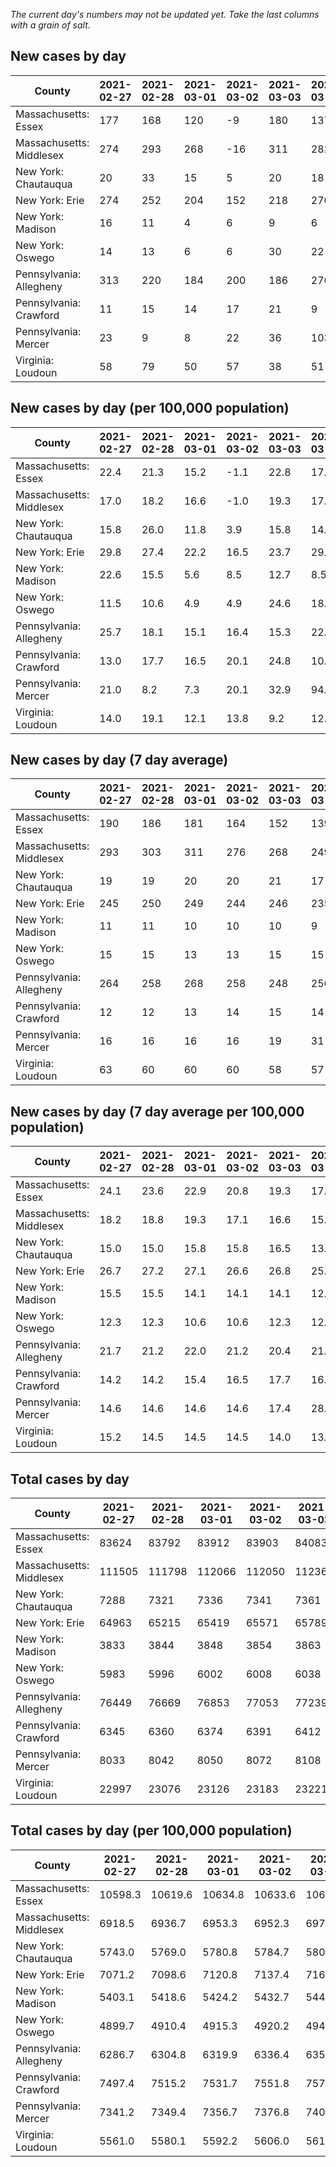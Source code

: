 _The current day's numbers may not be updated yet. Take the last columns with a grain of salt._
## New cases by day

| County | 2021-02-27 | 2021-02-28 | 2021-03-01 | 2021-03-02 | 2021-03-03 | 2021-03-04 | 2021-03-05 |
| --- | --- | --- | --- | --- | --- | --- | --- |
| Massachusetts: Essex | 177 | 168 | 120 | -9 | 180 | 137 |  |
| Massachusetts: Middlesex | 274 | 293 | 268 | -16 | 311 | 282 |  |
| New York: Chautauqua | 20 | 33 | 15 | 5 | 20 | 18 |  |
| New York: Erie | 274 | 252 | 204 | 152 | 218 | 270 |  |
| New York: Madison | 16 | 11 | 4 | 6 | 9 | 6 |  |
| New York: Oswego | 14 | 13 | 6 | 6 | 30 | 22 |  |
| Pennsylvania: Allegheny | 313 | 220 | 184 | 200 | 186 | 276 |  |
| Pennsylvania: Crawford | 11 | 15 | 14 | 17 | 21 | 9 |  |
| Pennsylvania: Mercer | 23 | 9 | 8 | 22 | 36 | 103 |  |
| Virginia: Loudoun | 58 | 79 | 50 | 57 | 38 | 51 |  |

## New cases by day (per 100,000 population)

| County | 2021-02-27 | 2021-02-28 | 2021-03-01 | 2021-03-02 | 2021-03-03 | 2021-03-04 | 2021-03-05 |
| --- | --- | --- | --- | --- | --- | --- | --- |
| Massachusetts: Essex | 22.4 | 21.3 | 15.2 | -1.1 | 22.8 | 17.4 |  |
| Massachusetts: Middlesex | 17.0 | 18.2 | 16.6 | -1.0 | 19.3 | 17.5 |  |
| New York: Chautauqua | 15.8 | 26.0 | 11.8 | 3.9 | 15.8 | 14.2 |  |
| New York: Erie | 29.8 | 27.4 | 22.2 | 16.5 | 23.7 | 29.4 |  |
| New York: Madison | 22.6 | 15.5 | 5.6 | 8.5 | 12.7 | 8.5 |  |
| New York: Oswego | 11.5 | 10.6 | 4.9 | 4.9 | 24.6 | 18.0 |  |
| Pennsylvania: Allegheny | 25.7 | 18.1 | 15.1 | 16.4 | 15.3 | 22.7 |  |
| Pennsylvania: Crawford | 13.0 | 17.7 | 16.5 | 20.1 | 24.8 | 10.6 |  |
| Pennsylvania: Mercer | 21.0 | 8.2 | 7.3 | 20.1 | 32.9 | 94.1 |  |
| Virginia: Loudoun | 14.0 | 19.1 | 12.1 | 13.8 | 9.2 | 12.3 |  |

## New cases by day (7 day average)

| County | 2021-02-27 | 2021-02-28 | 2021-03-01 | 2021-03-02 | 2021-03-03 | 2021-03-04 | 2021-03-05 |
| --- | --- | --- | --- | --- | --- | --- | --- |
| Massachusetts: Essex | 190 | 186 | 181 | 164 | 152 | 139 |  |
| Massachusetts: Middlesex | 293 | 303 | 311 | 276 | 268 | 249 |  |
| New York: Chautauqua | 19 | 19 | 20 | 20 | 21 | 17 |  |
| New York: Erie | 245 | 250 | 249 | 244 | 246 | 235 |  |
| New York: Madison | 11 | 11 | 10 | 10 | 10 | 9 |  |
| New York: Oswego | 15 | 15 | 13 | 13 | 15 | 15 |  |
| Pennsylvania: Allegheny | 264 | 258 | 268 | 258 | 248 | 256 |  |
| Pennsylvania: Crawford | 12 | 12 | 13 | 14 | 15 | 14 |  |
| Pennsylvania: Mercer | 16 | 16 | 16 | 16 | 19 | 31 |  |
| Virginia: Loudoun | 63 | 60 | 60 | 60 | 58 | 57 |  |

## New cases by day (7 day average per 100,000 population)

| County | 2021-02-27 | 2021-02-28 | 2021-03-01 | 2021-03-02 | 2021-03-03 | 2021-03-04 | 2021-03-05 |
| --- | --- | --- | --- | --- | --- | --- | --- |
| Massachusetts: Essex | 24.1 | 23.6 | 22.9 | 20.8 | 19.3 | 17.6 |  |
| Massachusetts: Middlesex | 18.2 | 18.8 | 19.3 | 17.1 | 16.6 | 15.4 |  |
| New York: Chautauqua | 15.0 | 15.0 | 15.8 | 15.8 | 16.5 | 13.4 |  |
| New York: Erie | 26.7 | 27.2 | 27.1 | 26.6 | 26.8 | 25.6 |  |
| New York: Madison | 15.5 | 15.5 | 14.1 | 14.1 | 14.1 | 12.7 |  |
| New York: Oswego | 12.3 | 12.3 | 10.6 | 10.6 | 12.3 | 12.3 |  |
| Pennsylvania: Allegheny | 21.7 | 21.2 | 22.0 | 21.2 | 20.4 | 21.1 |  |
| Pennsylvania: Crawford | 14.2 | 14.2 | 15.4 | 16.5 | 17.7 | 16.5 |  |
| Pennsylvania: Mercer | 14.6 | 14.6 | 14.6 | 14.6 | 17.4 | 28.3 |  |
| Virginia: Loudoun | 15.2 | 14.5 | 14.5 | 14.5 | 14.0 | 13.8 |  |

## Total cases by day

| County | 2021-02-27 | 2021-02-28 | 2021-03-01 | 2021-03-02 | 2021-03-03 | 2021-03-04 | 2021-03-05 |
| --- | --- | --- | --- | --- | --- | --- | --- |
| Massachusetts: Essex | 83624 | 83792 | 83912 | 83903 | 84083 | 84220 |  |
| Massachusetts: Middlesex | 111505 | 111798 | 112066 | 112050 | 112361 | 112643 |  |
| New York: Chautauqua | 7288 | 7321 | 7336 | 7341 | 7361 | 7379 |  |
| New York: Erie | 64963 | 65215 | 65419 | 65571 | 65789 | 66059 |  |
| New York: Madison | 3833 | 3844 | 3848 | 3854 | 3863 | 3869 |  |
| New York: Oswego | 5983 | 5996 | 6002 | 6008 | 6038 | 6060 |  |
| Pennsylvania: Allegheny | 76449 | 76669 | 76853 | 77053 | 77239 | 77515 |  |
| Pennsylvania: Crawford | 6345 | 6360 | 6374 | 6391 | 6412 | 6421 |  |
| Pennsylvania: Mercer | 8033 | 8042 | 8050 | 8072 | 8108 | 8211 |  |
| Virginia: Loudoun | 22997 | 23076 | 23126 | 23183 | 23221 | 23272 |  |

## Total cases by day (per 100,000 population)

| County | 2021-02-27 | 2021-02-28 | 2021-03-01 | 2021-03-02 | 2021-03-03 | 2021-03-04 | 2021-03-05 |
| --- | --- | --- | --- | --- | --- | --- | --- |
| Massachusetts: Essex | 10598.3 | 10619.6 | 10634.8 | 10633.6 | 10656.4 | 10673.8 |  |
| Massachusetts: Middlesex | 6918.5 | 6936.7 | 6953.3 | 6952.3 | 6971.6 | 6989.1 |  |
| New York: Chautauqua | 5743.0 | 5769.0 | 5780.8 | 5784.7 | 5800.5 | 5814.7 |  |
| New York: Erie | 7071.2 | 7098.6 | 7120.8 | 7137.4 | 7161.1 | 7190.5 |  |
| New York: Madison | 5403.1 | 5418.6 | 5424.2 | 5432.7 | 5445.4 | 5453.8 |  |
| New York: Oswego | 4899.7 | 4910.4 | 4915.3 | 4920.2 | 4944.8 | 4962.8 |  |
| Pennsylvania: Allegheny | 6286.7 | 6304.8 | 6319.9 | 6336.4 | 6351.7 | 6374.4 |  |
| Pennsylvania: Crawford | 7497.4 | 7515.2 | 7531.7 | 7551.8 | 7576.6 | 7587.2 |  |
| Pennsylvania: Mercer | 7341.2 | 7349.4 | 7356.7 | 7376.8 | 7409.7 | 7503.8 |  |
| Virginia: Loudoun | 5561.0 | 5580.1 | 5592.2 | 5606.0 | 5615.2 | 5627.5 |  |
